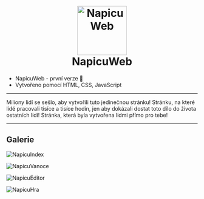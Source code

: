 <h1 align="center">
  <br>
  <a href="http://napicu.eu"><img src="https://napicu.eu/icon-512x512.png" alt="NapicuWeb" width="130"></a>
  <br>
    NapicuWeb
  <br>
</h1>

* NapicuWeb - první verze 🎉
* Vytvořeno pomocí HTML, CSS, JavaScript


****
Miliony lidí se sešlo, aby vytvořili tuto jedinečnou stránku!
Stránku, na které lidé pracovali tisíce a tisíce hodin, jen
aby dokázali dostat toto dílo do života ostatních lidí!
Stránka, která byla vytvořena lidmi přímo pro tebe!
****
## Galerie


![NapicuIndex](https://raw.githubusercontent.com/Numax-cz/napicu-web/NapicuWeb/Galerie/NapicuImgs.png)

![NapicuVanoce](https://raw.githubusercontent.com/Numax-cz/napicu-web/NapicuWeb/Galerie/NapicuImgs2.png)

![NapicuEditor](https://raw.githubusercontent.com/Numax-cz/napicu-web/NapicuWeb/Galerie/NapicuImgs3.png)

![NapicuHra](https://raw.githubusercontent.com/Numax-cz/napicu-web/NapicuWeb/Galerie/NapicuImgs4.png)